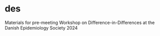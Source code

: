 # des
Materials for pre-meeting Workshop on Difference-in-Differences at the Danish Epidemiology Society 2024
